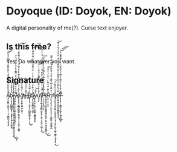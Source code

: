 # Doyoque (ID: Doyok, EN: Doyok)

A digital personality of me(?). Curse text enjoyer.

## Is this free?

Yes. Do whatever you want.

## Signature

A̸̧̡͉̰̻̦̖̪͙̭͎̜͉͔͙̲͇̼͖͉̞̱̘̝͈̽̈́͊̋̈̌̒̋̄͂̽̆̒̃̉̍̈̋̑̀̋̄̏̓͋̾̄͂͗̑̀̿̚͘͝͝b̷̢̤͔̝͎̦̻̺̳̺͍͓̠̘̯̝̬̗͉̯̼͔̟̬̲̬̺̉̌̀͐̃͊́̈́͘̕͜į̷̢̢̨̢̢̖̦̝̩̜̱̥͍̼͖̼̤̱̮͕̼̯̥̼͙̩̱͍̯̥̰̺͓̫̺̌̍̔̽̀̄̇̒͋͂̔͘͜͜ͅͅy̵̧̧͍̝̪̖͕̠̤̜̼̯̜̭̰͉̪̖̣̞̝̗͌̇̈́͐̈́̓̍̑̇̇͐̇̌̒̿̅̾̽̓̆̍̐͂̋́́͐̋̚̚ͅô̸̡̧̢̨̬̠̬̲̳̣͚͚͖͓̮͖͙̬̤̜͔̟͉̬̲͎̜͚͖̠͛̌̋̒͗́̇̈̑̈́̂͂͐́͊͐̽̀̆͒̃͒̈́͐̓͋̿̂̌̄̍͑̔̔͝͠͝g̴̛̛̛̥͙̯̝̼̝͚̘͖̹̺̟̘̃̉͛́̿͋̾͊͋̇̕̕͝a̶̱̘͘ ̷͇̀́͂̃͗̾̓̊̄̐̌̕̚͝Ḃ̸̧̡̨̡̜͔͖̦̠͍̭̺̺̰͍̲̱͕̭̙̦͎͓̾́͌̈́̽̓̕͜͝ͅą̴̡̢̘̺̼͈͇̫̤͍̯̲̮̃̓́́̀͊͒́̊͛͛̄̒̊̾̍͗̅̓̂̋̑̅́̏̀̉̈́͂̉͋̎́̓̕̚͘͠͝͝͝ͅý̷̢̢̯͔̗͔̯̖͔̝̺̼̟̗̺̳͓͍̬̭͒͊̇͝ͅữ̴̛̮̠̥̀̂͐͑͑̏̋̌̃͆̑̏͌̅̀̉̐̅̾͑͛̌͘͝͝͝ͅ ̸̡̧̡̛̛̠̱̲̩̝̘̪͇̗̫̟̥̬̹͙̼̖̣͕̼̤̙̹̮̳̦̜̭̽̈͗͋̾͗̾̓̀̉̇̾̀͒͊̇́̐͑̍͗̐̆͑̈́͑̈́̀̔͐͊͜P̵̛̛̩͔̹̘̣̗͓̪̤͔͕̏̓͆̏̄̂̽̐̈̾̃̽̃̀́̓̀̑͊́͐̇̓̒̀͛̈́̊͘͝r̸̨͖̘̼͍̗̤̘͚̙̺͚̭͚͈̯̲̰̬̜͎͍̜̭͔̭̪̭̬͇̥͔͜͜͝ḭ̵̞͎̹͓̹̟̰̓̊͊̍̈́̈͑͊̀͗̔̅͐̓͑̈̈́͊͘͘͘͝ṁ̴̡̨̢̧̡̢̡̛̛̹̠̪̯͔̟͓̙̟̙͇̫̭̠͔̻̞̳̟̪͗̐̿̽̑̒͆̾̏͂̽̐̋̔̈́̏̐̇́͒̎͂̿͑͌̎͘ȁ̸̡̡̧̢̧̧̧̧̬̰̤̣͔̼̬̘͈̼̠͎̘̗͕̥̙̤̼͈̝͖̲͉̲͇̹̖̫̩̟̥̟͔̆́̍̌̏̇͂͋̈́͜͝ḓ̷̨̛̯̘̻͎̮͈͓̱͓̺̻͚̞̘̞̜̿̈́̊̇̆̂͂̈́͐̒͂͊̋͑͐̎̅̈͌̿͐̒̈́̅͑̎̔̀̉̈́͋̈́͛̅̕͜͜͝ĭ̶̧̧̧̛̛̠̗̦̱̳̺͎̙̼̰̙̩͖̤̝̣̪͇͔̄̋̈́̐͐̏͐̾̅͌͐̀̑̅̈́̈́͋̌͂̓̇͐̇̂͌̂͊̆͑̾͘̚͝͝͠͝
